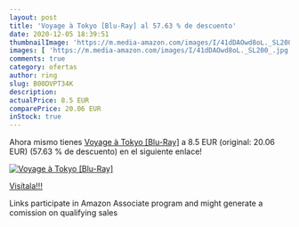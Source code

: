 ```yaml
---
layout: post
title: 'Voyage à Tokyo [Blu-Ray] al 57.63 % de descuento'
date: 2020-12-05 18:39:51
thumbnailImage: 'https://m.media-amazon.com/images/I/41dDAOwd8oL._SL200_.jpg'
images: [ 'https://m.media-amazon.com/images/I/41dDAOwd8oL._SL200_.jpg' ]
comments: true
category: ofertas
author: ring
slug: B00DVPT34K
description:
actualPrice: 8.5 EUR
comparePrice: 20.06 EUR
inStock: true
---
```


Ahora mismo tienes [Voyage à Tokyo [Blu-Ray]](https://www.amazon.fr/dp/B00DVPT34K/?tag=tolees0d-21) a 8.5 EUR (original: 20.06 EUR) (57.63 %  de descuento) en el siguiente enlace!

[![Voyage à Tokyo [Blu-Ray]](https://m.media-amazon.com/images/I/41dDAOwd8oL._SL200_.jpg)](https://www.amazon.fr/dp/B00DVPT34K/?tag=tolees0d-21)

[Visítala!!!](https://www.amazon.fr/dp/B00DVPT34K/?tag=tolees0d-21)

Links participate in Amazon Associate program and might generate a comission on qualifying sales
